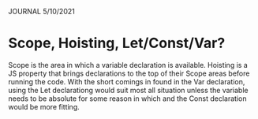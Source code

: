 JOURNAL 5/10/2021


# Scope, Hoisting, Let/Const/Var?

Scope is the area in which a variable declaration is available. Hoisting is a JS property that brings declarations to the top of their Scope areas before running the code. With the short comings in found in the Var declaration, using the Let declarationg would suit most all situation unless the variable needs to be absolute for some reason in which and the Const declaration would be more fitting.